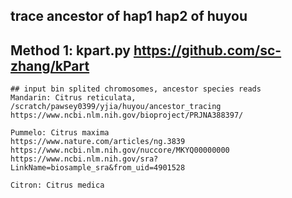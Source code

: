 ## trace ancestor of hap1 hap2 of huyou
## Method 1: kpart.py https://github.com/sc-zhang/kPart
```
## input bin splited chromosomes, ancestor species reads
Mandarin: Citrus reticulata, /scratch/pawsey0399/yjia/huyou/ancestor_tracing
https://www.ncbi.nlm.nih.gov/bioproject/PRJNA388397/

Pummelo: Citrus maxima
https://www.nature.com/articles/ng.3839 
https://www.ncbi.nlm.nih.gov/nuccore/MKYQ00000000
https://www.ncbi.nlm.nih.gov/sra?LinkName=biosample_sra&from_uid=4901528

Citron: Citrus medica


```
